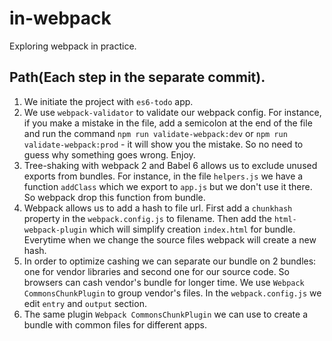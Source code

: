 # in-webpack
Exploring webpack in practice.

## Path(Each step in the separate commit).
1. We initiate the project with `es6-todo` app.
2. We use `webpack-validator` to validate our webpack config. For instance,
if you make a mistake in the file, add a semicolon at the end of the file and
run the command `npm run validate-webpack:dev` or `npm run validate-webpack:prod` - it will show you the mistake. So no need to guess why something goes wrong. Enjoy.
3. Tree-shaking with webpack 2 and Babel 6 allows us to exclude unused exports from bundles.
For instance, in the file `helpers.js` we have a function `addClass` which we export to `app.js`
but we don't use it there. So webpack drop this function from bundle.
4. Webpack allows us to add a hash to file url. First add a `chunkhash` property
in the `webpack.config.js` to filename. Then add the `html-webpack-plugin` which will
simplify creation `index.html` for bundle. Everytime when we change the source files
webpack will create a new hash.
5. In order to optimize cashing we can separate our bundle on 2 bundles:
one for vendor libraries and second one for our source code. So browsers can cash
vendor's bundle for longer time. We use `Webpack CommonsChunkPlugin` to group vendor's files.
In the `webpack.config.js` we edit `entry` and `output` section.
6. The same plugin `Webpack CommonsChunkPlugin` we can use to create a bundle with
common files for different apps.
